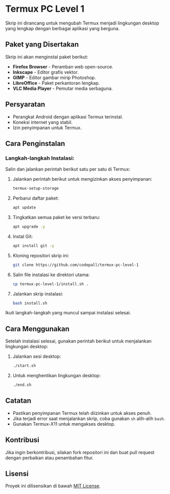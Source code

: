 # Termux PC Level 1

Skrip ini dirancang untuk mengubah Termux menjadi lingkungan desktop yang lengkap dengan berbagai aplikasi yang berguna.

## Paket yang Disertakan

Skrip ini akan menginstal paket berikut:

- **Firefox Browser** - Peramban web open-source.
- **Inkscape** - Editor grafis vektor.
- **GIMP** - Editor gambar mirip Photoshop.
- **LibreOffice** - Paket perkantoran lengkap.
- **VLC Media Player** - Pemutar media serbaguna.

## Persyaratan

- Perangkat Android dengan aplikasi Termux terinstal.
- Koneksi internet yang stabil.
- Izin penyimpanan untuk Termux.

## Cara Penginstalan

### Langkah-langkah Instalasi:

Salin dan jalankan perintah berikut satu per satu di Termux:

1. Jalankan perintah berikut untuk mengizinkan akses penyimpanan:
   ```bash
   termux-setup-storage
   ```
2. Perbarui daftar paket:
   ```bash
   apt update
   ```
3. Tingkatkan semua paket ke versi terbaru:
   ```bash
   apt upgrade -y
   ```
4. Instal Git:
   ```bash
   apt install git -y
   ```
5. Kloning repositori skrip ini:
   ```bash
   git clone https://github.com/codepall/termux-pc-level-1
   ```
6. Salin file instalasi ke direktori utama:
   ```bash
   cp termux-pc-level-1/install.sh .
   ```
7. Jalankan skrip instalasi:
   ```bash
   bash install.sh
   ```

Ikuti langkah-langkah yang muncul sampai instalasi selesai.

## Cara Menggunakan

Setelah instalasi selesai, gunakan perintah berikut untuk menjalankan lingkungan desktop:

1. Jalankan sesi desktop:

   ```bash
   ./start.sh
   ```

2. Untuk menghentikan lingkungan desktop:

   ```bash
   ./end.sh
   ```

## Catatan

- Pastikan penyimpanan Termux telah diizinkan untuk akses penuh.
- Jika terjadi error saat menjalankan skrip, coba gunakan `sh` alih-alih `bash`.
- Gunakan Termux-X11 untuk mengakses desktop.

## Kontribusi

Jika ingin berkontribusi, silakan fork repositori ini dan buat pull request dengan perbaikan atau penambahan fitur.

## Lisensi

Proyek ini dilisensikan di bawah [MIT License](LICENSE).

